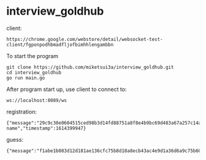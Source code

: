 # interview_goldhub

client:
```
https://chrome.google.com/webstore/detail/websocket-test-client/fgponpodhbmadfljofbimhhlengambbn
```

To start the program
```
git clone https://github.com/miketsui3a/interview_goldhub.git
cd interview_goldhub
go run main.go
```


After program start up, use client to connect to:
```
ws://localhost:8089/ws
```

registration:
```
{"message":"29c9c30e0604515ced98b3d14fd88751a8f8e4b9bc69d483a67a257c14ab79fb","playerName":"your name","timestamp":1614399947}
```

guess:
```
{"message":"f1abe1b083d12d181ae136cfc75b8d18a8ecb43ac4e9d1a36d6a9c75b6016b61","guess":82,"timestamp":1614399947,"gameId":0}
```

